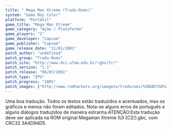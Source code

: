 ```yaml
---
title: " Mega Man Xtreme (Tradu-Roms)"
system: "Game Boy Color"
platform: "Portátil"
game_title: "Mega Man Xtreme"
game_category: "Ação / Plataforma"
game_players: "1"
game_developer: "Capcom"
game_publisher: "Capcom"
game_release_date: "11/01/2001"
patch_author: "undefined"
patch_group: "Tradu-Roms"
patch_site: "http://www.dcc.ufam.edu.br/~gbs/tr/"
patch_version: "1.1"
patch_release: "08/07/2001"
patch_type: "IPS"
patch_progress: "100%"
patch_images: ["http://www.romhackers.org/imagens/traducoes/%5BGBC%5D%20Megaman%20Xtreme%20-%20Tradu-Roms%20-%201.png","http://www.romhackers.org/imagens/traducoes/%5BGBC%5D%20Megaman%20Xtreme%20-%20Tradu-Roms%20-%202.png","http://www.romhackers.org/imagens/traducoes/%5BGBC%5D%20Megaman%20Xtreme%20-%20Tradu-Roms%20-%203.png"]
---
```

Uma boa tradução. Todos os textos estão traduzidos e acentuados, mas os gráficos e menus não foram editados. Nota-se alguns erros de português e alguns diálogos traduzidos de maneira estranha.ATENÇÃO:Esta tradução deve ser aplicada na ROM original Megaman Xtreme (U) [C][!].gbc, com CRC32 3A4D94D5.